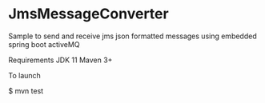 # JmsMessageConverter

Sample to send and receive jms json formatted messages using embedded spring boot activeMQ 

Requirements JDK 11 Maven 3+ 

To launch

$ mvn test

